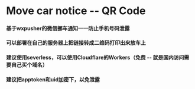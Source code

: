 # Move car notice -- QR Code

#### 基于**wxpusher**的微信挪车通知一一防止手机号码泄露

#### 可以部署在自己的服务器上把链接转成二维码打印出来放车上

#### 建议使用severless，可以使用Cloudflare的Workers（免费 -- 就是国内访问需要自己买个域名）

#### 建议把apptoken和uid加密下，以免泄露
